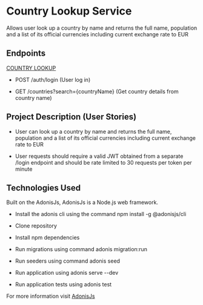 # Country Lookup Service

Allows user look up a country by name and returns the full name, population and a list of its official currencies including current exchange rate to EUR

## Endpoints

[COUNTRY LOOKUP](http://anyfin-api.ph3bian.com)

- POST /auth​/login (User log in)

- GET /countries?search={countryName} (Get country details from country name)

## Project Description (User Stories)

- User can look up a country by name and returns the full name, population and a list of its official currencies including current exchange rate to EUR

- User requests should require a valid JWT obtained from a separate /login endpoint and should be rate limited to 30 requests per token per minute





## Technologies Used

Built on the AdonisJs, AdonisJs is a Node.js web framework.

- Install the adonis cli using the command npm install -g @adonisjs/cli

- Clone repository


- Install npm dependencies


- Run migrations using command adonis migration:run


- Run seeders using command adonis seed


- Run application using adonis serve --dev


- Run application tests using adonis test

For more information visit [AdonisJs](https://adonisjs.com/)
